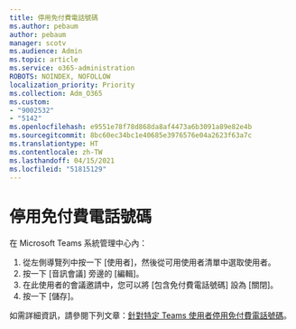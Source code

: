 ```yaml
---
title: 停用免付費電話號碼
ms.author: pebaum
author: pebaum
manager: scotv
ms.audience: Admin
ms.topic: article
ms.service: o365-administration
ROBOTS: NOINDEX, NOFOLLOW
localization_priority: Priority
ms.collection: Adm_O365
ms.custom:
- "9002532"
- "5142"
ms.openlocfilehash: e9551e78f78d868da8af4473a6b3091a89e82e4b
ms.sourcegitcommit: 8bc60ec34bc1e40685e3976576e04a2623f63a7c
ms.translationtype: HT
ms.contentlocale: zh-TW
ms.lasthandoff: 04/15/2021
ms.locfileid: "51815129"
---
```

# <a name="disabling-toll-free-numbers"></a>停用免付費電話號碼

在 Microsoft Teams 系統管理中心內：

1. 從左側導覽列中按一下 [使用者]，然後從可用使用者清單中選取使用者。
2. 按一下 [音訊會議] 旁邊的 [編輯]。
3. 在此使用者的會議邀請中，您可以將 [包含免付費電話號碼] 設為 [關閉]。
4. 按一下 [儲存]。

如需詳細資訊，請參閱下列文章：[針對特定 Teams 使用者停用免付費電話號碼](https://docs.microsoft.com/microsoftteams/disabling-toll-free-numbers-for-specific-teams-users)。
